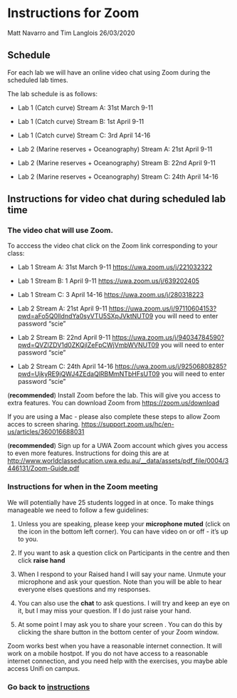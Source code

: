 Instructions for Zoom
================
Matt Navarro and Tim Langlois
26/03/2020

## Schedule

For each lab we will have an online video chat using Zoom during the
scheduled lab times.

The lab schedule is as follows:

  - Lab 1 (Catch curve) Stream A: 31st March 9-11

  - Lab 1 (Catch curve) Stream B: 1st April 9-11

  - Lab 1 (Catch curve) Stream C: 3rd April 14-16

  - Lab 2 (Marine reserves + Oceanography) Stream A: 21st April 9-11

  - Lab 2 (Marine reserves + Oceanography) Stream B: 22nd April 9-11

  - Lab 2 (Marine reserves + Oceanography) Stream C: 24th April 14-16

## Instructions for video chat during scheduled lab time

### The video chat will use Zoom.

To acccess the video chat click on the Zoom link corresponding to your
class:

  - Lab 1 Stream A: 31st March 9-11 <https://uwa.zoom.us/j/221032322>

  - Lab 1 Stream B: 1 April 9-11 <https://uwa.zoom.us/j/639202405>

  - Lab 1 Stream C: 3 April 14-16 <https://uwa.zoom.us/j/280318223>

  - Lab 2 Stream A: 21st April 9-11
    <https://uwa.zoom.us/j/97110604153?pwd=aFo5Q0lIdndYa0syVTU5SXpJVktNUT09>
    you will need to enter password “scie”

  - Lab 2 Stream B: 22nd April 9-11
    <https://uwa.zoom.us/j/94034784590?pwd=QVZlZDV1d0ZKQjlZeFpCWjVmbWVNUT09>
    you will need to enter password “scie”

  - Lab 2 Stream C: 24th April 14-16
    <https://uwa.zoom.us/j/92506808285?pwd=UjkyRE9jQWJ4ZEdaQlRBMmNTbHFsUT09>
    you will need to enter password “scie”

(**recommended**) Install Zoom before the lab. This will give you access
to extra features. You can download Zoom from <https://zoom.us/download>

If you are using a Mac - please also complete these steps to allow Zoom
acces to screen sharing.
<https://support.zoom.us/hc/en-us/articles/360016688031>

(**recommended**) Sign up for a UWA Zoom account which gives you access
to even more features. Instructions for doing this are at
<http://www.worldclasseducation.uwa.edu.au/__data/assets/pdf_file/0004/3446131/Zoom-Guide.pdf>

### Instructions for when in the Zoom meeting

We will potentially have 25 students logged in at once. To make things
manageable we need to follow a few guidelines:

1.  Unless you are speaking, please keep your **microphone muted**
    (click on the icon in the bottom left corner). You can have video on
    or off - it’s up to you.

2.  If you want to ask a question click on Participants in the centre
    and then click **raise hand**

3.  When I respond to your Raised hand I will say your name. Unmute your
    microphone and ask your question. Note than you will be able to hear
    everyone elses questions and my responses.

4.  You can also use the **chat** to ask questions. I will try and keep
    an eye on it, but I may miss your question. If I do just raise your
    hand.

5.  At some point I may ask you to share your screen . You can do this
    by clicking the share button in the bottom center of your Zoom
    window.

Zoom works best when you have a reasonable internet connection. It will
work on a mobile hostpot. If you do not have access to a reasonable
internet connection, and you need help with the exercises, you maybe
able access Unifi on campus.

### Go back to [instructions](https://github.com/UWA-SCIE2204-Marine-Systems/1-instructions/blob/master/README.md)
